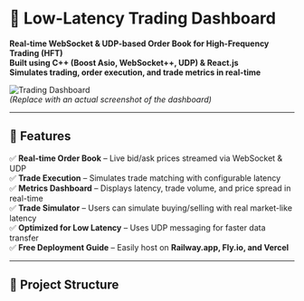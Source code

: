 # 🚀 Low-Latency Trading Dashboard
**Real-time WebSocket & UDP-based Order Book for High-Frequency Trading (HFT)**  
**Built using C++ (Boost Asio, WebSocket++, UDP) & React.js**  
**Simulates trading, order execution, and trade metrics in real-time**

![Trading Dashboard](./screenshot.png)  
*(Replace with an actual screenshot of the dashboard)*

---

## 📌 Features
✅ **Real-time Order Book** – Live bid/ask prices streamed via WebSocket & UDP  
✅ **Trade Execution** – Simulates trade matching with configurable latency  
✅ **Metrics Dashboard** – Displays latency, trade volume, and price spread in real-time  
✅ **Trade Simulator** – Users can simulate buying/selling with real market-like latency  
✅ **Optimized for Low Latency** – Uses UDP messaging for faster data transfer  
✅ **Free Deployment Guide** – Easily host on **Railway.app, Fly.io, and Vercel**

---

## 📂 Project Structure
